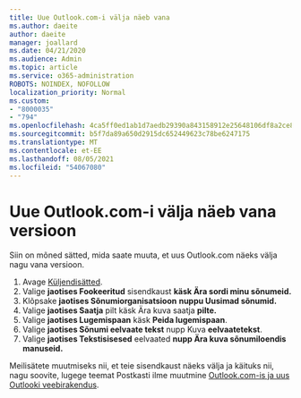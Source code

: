 ```yaml
---
title: Uue Outlook.com-i välja näeb vana
ms.author: daeite
author: daeite
manager: joallard
ms.date: 04/21/2020
ms.audience: Admin
ms.topic: article
ms.service: o365-administration
ROBOTS: NOINDEX, NOFOLLOW
localization_priority: Normal
ms.custom:
- "8000035"
- "794"
ms.openlocfilehash: 4ca5ff0ed1ab1d7aedb29390a843158912e25648106df8a2ce88a0b8458d62fa
ms.sourcegitcommit: b5f7da89a650d2915dc652449623c78be6247175
ms.translationtype: MT
ms.contentlocale: et-EE
ms.lasthandoff: 08/05/2021
ms.locfileid: "54067080"
---
```

# <a name="how-to-make-the-new-outlookcom-look-like-the-old-version"></a>Uue Outlook.com-i välja näeb vana versioon

Siin on mõned sätted, mida saate muuta, et uus Outlook.com näeks välja nagu vana versioon.

1. Avage [Küljendisätted](https://outlook.live.com/mail/options/mail/layout).
1. Valige **jaotises Fookeeritud** sisendkaust **käsk Ära sordi minu sõnumeid.**
1. Klõpsake **jaotises Sõnumiorganisatsioon** **nuppu Uusimad sõnumid.**
1. Valige **jaotises Saatja** pilt käsk Ära kuva saatja **pilte.**
1. Valige **jaotises Lugemispaan** käsk **Peida lugemispaan**.
1. Valige **jaotises Sõnumi eelvaate tekst** nupp Kuva **eelvaatetekst**.
1. Valige **jaotises Tekstisisesed** eelvaated **nupp Ära kuva sõnumiloendis manuseid.**

Meilisätete muutmiseks nii, et teie sisendkaust näeks välja ja käituks nii, nagu soovite, lugege teemat Postkasti ilme muutmine [Outlook.com-is ja uus Outlooki veebirakendus](https://support.office.com/article/b41c2ecb-f23c-42b3-b7f8-659646d5e58c?wt.mc_id=Office_Outlook_com_Alchemy).